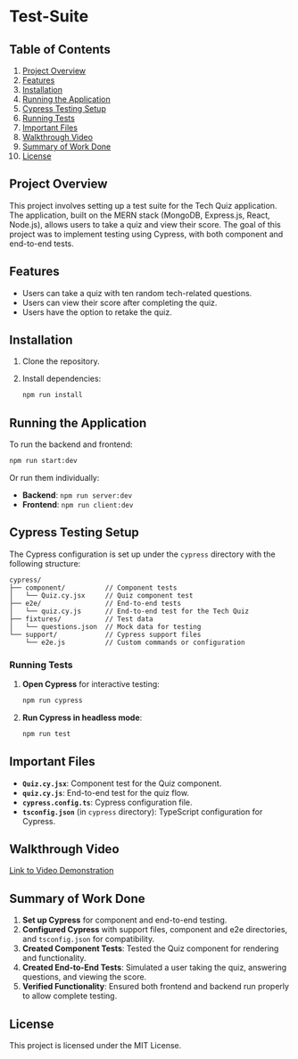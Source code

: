 
# Test-Suite

## Table of Contents

1. [Project Overview](#project-overview)
2. [Features](#features)
3. [Installation](#installation)
4. [Running the Application](#running-the-application)
5. [Cypress Testing Setup](#cypress-testing-setup)
6. [Running Tests](#running-tests)
7. [Important Files](#important-files)
8. [Walkthrough Video](#walkthrough-video)
9. [Summary of Work Done](#summary-of-work-done)
10. [License](#license)

## Project Overview

This project involves setting up a test suite for the Tech Quiz application. The application, built on the MERN stack (MongoDB, Express.js, React, Node.js), allows users to take a quiz and view their score. The goal of this project was to implement testing using Cypress, with both component and end-to-end tests.

## Features

- Users can take a quiz with ten random tech-related questions.
- Users can view their score after completing the quiz.
- Users have the option to retake the quiz.

## Installation

1. Clone the repository.
2. Install dependencies:

    ```bash
    npm run install
    ```

## Running the Application

To run the backend and frontend:

```bash
npm run start:dev
```

Or run them individually:

- **Backend**: `npm run server:dev`
- **Frontend**: `npm run client:dev`

## Cypress Testing Setup

The Cypress configuration is set up under the `cypress` directory with the following structure:

```plaintext
cypress/
├── component/          // Component tests
│   └── Quiz.cy.jsx     // Quiz component test
├── e2e/                // End-to-end tests
│   └── quiz.cy.js      // End-to-end test for the Tech Quiz
├── fixtures/           // Test data
│   └── questions.json  // Mock data for testing
└── support/            // Cypress support files
    └── e2e.js          // Custom commands or configuration
```

### Running Tests

1. **Open Cypress** for interactive testing:

    ```bash
    npm run cypress
    ```

2. **Run Cypress in headless mode**:

    ```bash
    npm run test
    ```

## Important Files

- **`Quiz.cy.jsx`**: Component test for the Quiz component.
- **`quiz.cy.js`**: End-to-end test for the quiz flow.
- **`cypress.config.ts`**: Cypress configuration file.
- **`tsconfig.json`** (in `cypress` directory): TypeScript configuration for Cypress.

## Walkthrough Video

[Link to Video Demonstration](https://drive.google.com/file/d/1sg36filapAFqf1HA8N_IncSIXEfYXkK3/view)

## Summary of Work Done

1. **Set up Cypress** for component and end-to-end testing.
2. **Configured Cypress** with support files, component and e2e directories, and `tsconfig.json` for compatibility.
3. **Created Component Tests**: Tested the Quiz component for rendering and functionality.
4. **Created End-to-End Tests**: Simulated a user taking the quiz, answering questions, and viewing the score.
5. **Verified Functionality**: Ensured both frontend and backend run properly to allow complete testing.

## License

This project is licensed under the MIT License.

